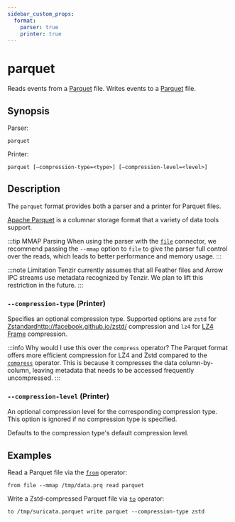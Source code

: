 ```yaml
---
sidebar_custom_props:
  format:
    parser: true
    printer: true
---
```


# parquet

Reads events from a [Parquet][parquet] file. Writes events to a [Parquet][parquet] file.

[parquet]: https://parquet.apache.org/

## Synopsis

Parser:

```
parquet
```

Printer:

```
parquet [—compression-type=<type>] [—compression-level=<level>]
```


## Description

The `parquet` format provides both a parser and a printer for Parquet files.

[Apache Parquet][parquet] is a columnar storage format that a variety of data
tools support.

:::tip MMAP Parsing
When using the parser with the [`file`](../connectors/file.md) connector, we
recommend passing the `--mmap` option to `file` to give the parser full control
over the reads, which leads to better performance and memory usage.
:::

:::note Limitation
Tenzir currently assumes that all Feather files and Arrow IPC streams use
metadata recognized by Tenzir. We plan to lift this restriction in the future.
:::

### `--compression-type` (Printer)

Specifies an optional compression type. Supported options are `zstd` for
[Zstandard][zstd-docs]http://facebook.github.io/zstd/ compression and `lz4` for
[LZ4 Frame][lz4-docs] compression.

[zstd-docs]: http://facebook.github.io/zstd/
[lz4-docs]: https://android.googlesource.com/platform/external/lz4/+/HEAD/doc/lz4_Frame_format.md

:::info Why would I use this over the `compress` operator?
The Parquet format offers more efficient compression for LZ4 and Zstd compared
to the [`compress`](../operators/compress.md) operator. This is because it
compresses the data column-by-column, leaving metadata that needs to be accessed
frequently uncompressed.
:::

### `--compression-level` (Printer)

An optional compression level for the corresponding compression type. This
option is ignored if no compression type is specified.

Defaults to the compression type's default compression level.

[parquet-and-feather-blog]: ../../../../blog/parquet-and-feather-writing-security-telemetry/

## Examples

Read a Parquet file via the [`from`](../operators/from.md) operator:

```
from file --mmap /tmp/data.prq read parquet
```

Write a Zstd-compressed Parquet file via [`to`](../operators/to.md) operator:

```
to /tmp/suricata.parquet write parquet --compression-type zstd
```
